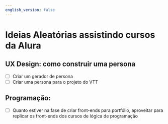 ```yaml
---
english_version: false
---
```


# Ideias Aleatórias assistindo cursos da Alura

## UX Design: como construir uma persona

- [ ] Criar um gerador de persona
- [ ] Criar uma persona para o projeto do VTT

## Programação:

- [ ] Quanto estiver na fase de criar front-ends para portfólio, aproveitar para replicar os front-ends dos cursos de lógica de programação
